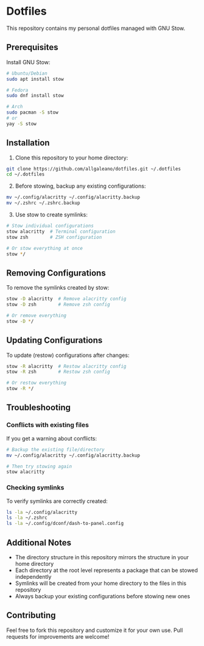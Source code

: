 # Dotfiles

This repository contains my personal dotfiles managed with GNU Stow.

## Prerequisites

Install GNU Stow:

```bash
# Ubuntu/Debian
sudo apt install stow

# Fedora
sudo dnf install stow

# Arch
sudo pacman -S stow
# or
yay -S stow
```

## Installation

1. Clone this repository to your home directory:
```bash
git clone https://github.com/allgaleano/dotfiles.git ~/.dotfiles
cd ~/.dotfiles
```

2. Before stowing, backup any existing configurations:
```bash
mv ~/.config/alacritty ~/.config/alacritty.backup
mv ~/.zshrc ~/.zshrc.backup
```

3. Use stow to create symlinks:
```bash
# Stow individual configurations
stow alacritty  # Terminal configuration
stow zsh        # ZSH configuration

# Or stow everything at once
stow */
```

## Removing Configurations

To remove the symlinks created by stow:
```bash
stow -D alacritty  # Remove alacritty config
stow -D zsh        # Remove zsh config

# Or remove everything
stow -D */
```

## Updating Configurations

To update (restow) configurations after changes:
```bash
stow -R alacritty  # Restow alacritty config
stow -R zsh        # Restow zsh config

# Or restow everything
stow -R */
```

## Troubleshooting

### Conflicts with existing files
If you get a warning about conflicts:
```bash
# Backup the existing file/directory
mv ~/.config/alacritty ~/.config/alacritty.backup

# Then try stowing again
stow alacritty
```

### Checking symlinks
To verify symlinks are correctly created:
```bash
ls -la ~/.config/alacritty
ls -la ~/.zshrc
ls -la ~/.config/dconf/dash-to-panel.config
```

## Additional Notes

- The directory structure in this repository mirrors the structure in your home directory
- Each directory at the root level represents a package that can be stowed independently
- Symlinks will be created from your home directory to the files in this repository
- Always backup your existing configurations before stowing new ones

## Contributing

Feel free to fork this repository and customize it for your own use. Pull requests for improvements are welcome!

